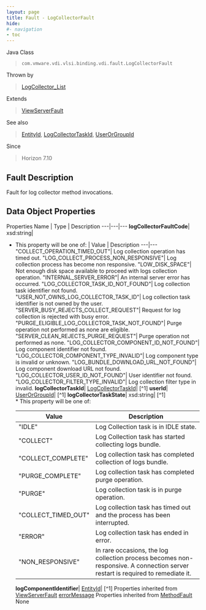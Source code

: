 ```yaml
---
layout: page
title: Fault - LogCollectorFault
hide:
#- navigation
- toc
---
```






Java Class
> `com.vmware.vdi.vlsi.binding.vdi.fault.LogCollectorFault`

Thrown by
> [LogCollector_List](vdi.utils.logcollector.LogCollector.md#list)

Extends
> [ViewServerFault](vdi.fault.ViewServerFault.md)

See also
> [EntityId](vdi.EntityId.md), [LogCollectorTaskId](vdi.entity.LogCollectorTaskId.md), [UserOrGroupId](vdi.entity.UserOrGroupId.md)

Since
> Horizon 7.10


## Fault Description

Fault for log collector method invocations.

## Data Object Properties
Properties
Name |  Type |  Description
---|---|---
**logCollectorFaultCode**|  xsd:string|
* This property will be one of:
|  Value |  Description
---|---
"COLLECT_OPERATION_TIMED_OUT"| Log collection operation has timed out.
"LOG_COLLECT_PROCESS_NON_RESPONSIVE"| Log collection process has become non responsive.
"LOW_DISK_SPACE"| Not enough disk space available to proceed with logs collection operation.
"INTERNAL_SERVER_ERROR"| An internal server error has occurred.
"LOG_COLLECTOR_TASK_ID_NOT_FOUND"| Log collection task identifier not found.
"USER_NOT_OWNS_LOG_COLLECTOR_TASK_ID"| Log collection task identifier is not owned by the user.
"SERVER_BUSY_REJECTS_COLLECT_REQUEST"| Request for log collection is rejected with busy error.
"PURGE_ELIGIBLE_LOG_COLLECTOR_TASK_NOT_FOUND"| Purge operation not performed as none are eligible.
"SERVER_CLEAN_REJECTS_PURGE_REQUEST"| Purge operation not performed as none.
"LOG_COLLECTOR_COMPONENT_ID_NOT_FOUND"| Log component identifier not found.
"LOG_COLLECTOR_COMPONENT_TYPE_INVALID"| Log component type is invalid or unknown.
"LOG_BUNDLE_DOWNLOAD_URL_NOT_FOUND"| Log component download URL not found.
"LOG_COLLECTOR_USER_ID_NOT_FOUND"| User identifier not found.
"LOG_COLLECTOR_FILTER_TYPE_INVALID"| Log collection filter type in invalid.
**logCollectorTaskId**| [LogCollectorTaskId](vdi.entity.LogCollectorTaskId.md)| [^1]
**userId**| [UserOrGroupId](vdi.entity.UserOrGroupId.md)| [^1]
**logCollectorTaskState**|  xsd:string| [^1]<br>* This property will be one of:<br><table><thead><tr><th>Value</th><th>Description</th></tr></thead><tbody><tr><td>"IDLE"</td><td>Log Collection task is in IDLE state.</td></tr><tr><td>"COLLECT"</td><td>Log Collection task has started collecting logs bundle.</td></tr><tr><td>"COLLECT_COMPLETE"</td><td>Log collection task has completed collection of logs bundle.</td></tr><tr><td>"PURGE_COMPLETE"</td><td>Log collection task has completed purge operation.</td></tr><tr><td>"PURGE"</td><td>Log collection task is in purge operation.</td></tr><tr><td>"COLLECT_TIMED_OUT"</td><td>Log collection task has timed out and the process has been interrupted.</td></tr><tr><td>"ERROR"</td><td>Log collection task has ended in error.</td></tr><tr><td>"NON_RESPONSIVE"</td><td>In rare occasions, the log collection process becomes non-responsive. A connection server restart is required to remediate it.</td></tr></tbody></table>
**logComponentIdentifier**| [EntityId](vdi.EntityId.md)| [^1]
Properties inherited from [ViewServerFault](vdi.fault.ViewServerFault.md)
[errorMessage](vdi.fault.ViewServerFault.md#errorMessage)
Properties inherited from [MethodFault](vmodl.MethodFault.md)
None


 
